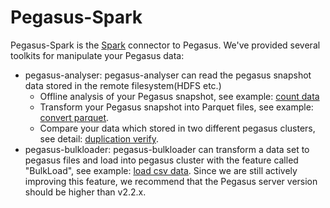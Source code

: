 # Pegasus-Spark

Pegasus-Spark is the [Spark](https://spark.apache.org/) connector to Pegasus. We've provided several toolkits for
manipulate your Pegasus data:
- pegasus-analyser: pegasus-analyser can read the pegasus snapshot data stored in the remote filesystem(HDFS etc.)
  - Offline analysis of your Pegasus snapshot, see example: [count data](https://github.com/pegasus-kv/pegasus-spark/blob/8c585a47e4b618924275c5c1404bdaef9c26f40a/pegasus-spark-analyser/src/main/scala/com/xiaomi/infra/pegasus/spark/analyser/examples/basic/CountData.scala)
  - Transform your Pegasus snapshot into Parquet files, see example: [convert parquet](https://github.com/pegasus-kv/pegasus-spark/tree/8c585a47e4b618924275c5c1404bdaef9c26f40a/pegasus-spark-analyser/src/main/scala/com/xiaomi/infra/pegasus/spark/analyser/examples/parquet).
  - Compare your data which stored in two different pegasus clusters, see detail: [duplication verify](https://github.com/pegasus-kv/pegasus-spark/tree/8c585a47e4b618924275c5c1404bdaef9c26f40a/pegasus-spark-analyser/src/main/scala/com/xiaomi/infra/pegasus/spark/analyser/recipes/verify).
- pegasus-bulkloader: pegasus-bulkloader can transform a data set to pegasus files and load into pegasus cluster with the feature called "BulkLoad", see example: [load csv data](https://github.com/pegasus-kv/pegasus-spark/blob/8c585a47e4b618924275c5c1404bdaef9c26f40a/pegasus-spark-bulkloader/src/main/scala/com/xiaomi/infra/pegasus/spark/bulkloader/examples/CSVBulkLoader.scala). Since we are still actively improving this feature, we recommend that the Pegasus server version should be higher than v2.2.x.
